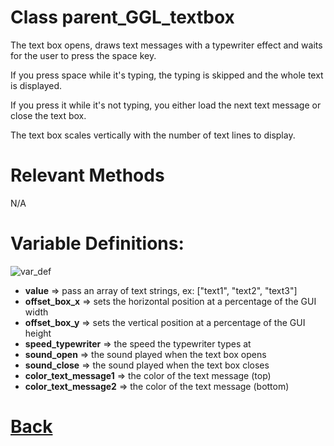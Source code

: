 # Class parent_GGL_textbox

The text box opens, draws text messages with a typewriter effect and waits for the user to press the space key.

If you press space while it's typing, the typing is skipped and the whole text is displayed.

If you press it while it's not typing, you either load the next text message or close the text box.

The text box scales vertically with the number of	text lines to display.
  
# Relevant Methods

N/A

# Variable Definitions:

![var_def](https://github.com/Ced30/GML-GUI-Library-GGL-Documentation/blob/main/Images/API/GGL_instance/parent_GGL_text_box.png)

- **value**                 => pass an array of text strings, ex: ["text1", "text2", "text3"]								   
- **offset_box_x** => sets the horizontal position at a percentage of the GUI width								   
- **offset_box_y**   => sets the vertical position at a percentage of the GUI height								   
- **speed_typewriter**      => the speed the typewriter types at		
- **sound_open**            => the sound played when the text box opens
- **sound_close**           => the sound played when the text box closes		
- **color_text_message1**   => the color of the text message (top)								   
- **color_text_message2**   => the color of the text message (bottom)

# [Back](https://github.com/Ced30/GML-GUI-Library-GGL-Documentation/blob/main/API/Instance%20Classes.md)
